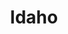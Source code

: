 ---
title: "Idaho"
hashtag: idaho
borders:
  - Canada
  - Montana
  - Nevada
  - Oregon
  - Utah 
  - Washington
  - Wyoming
tags:
  - State
  - United States
---